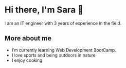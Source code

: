 # Hi there, I'm Sara 👋
I am an IT engineer with 3 years of experience in the field. 

## More about me
- I’m currently learning Web Development BootCamp.
- I love sports and being outdoors in nature
- I enjoy cooking


<!--
**Sarahabidar/Sarahabidar** is a ✨ _special_ ✨ repository because its `README.md` (this file) appears on your GitHub profile.
Excited to grow my skills in web development!
Here are some ideas to get you started:

- 🔭 I’m currently working on ...
- 🌱 I’m currently learning ...
- 👯 I’m looking to collaborate on ...
- 🤔 I’m looking for help with ...
- 💬 Ask me about ...
- 📫 How to reach me: ...
- 😄 Pronouns: ...
- ⚡ Fun fact: ...






-->
